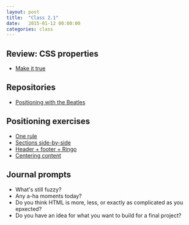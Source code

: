 ```yaml
---
layout: post
title:  "Class 2.1"
date:   2015-01-12 00:00:00
categories: class
---
```


## Review: CSS properties

* [Make it true](http://jsbin.com/xizude/2/edit)

## Repositories

* [Positioning with the Beatles](https://github.com/tsl-html-css/beatles)

## Positioning exercises

* [One rule](http://jsbin.com/deguh/1/edit?html,css,output)
* [Sections side-by-side](http://jsbin.com/sunuho/1/edit?html,css,output)
* [Header + footer + Ringo](http://jsbin.com/wucipo/1/edit?html,css,output)
* [Centering content](http://jsbin.com/zidahu/2/edit?html,css,output)

## Journal prompts

* What's still fuzzy?
* Any a-ha moments today?
* Do you think HTML is more, less, or exactly as complicated as you epxected?
* Do you have an idea for what you want to build for a final project?
